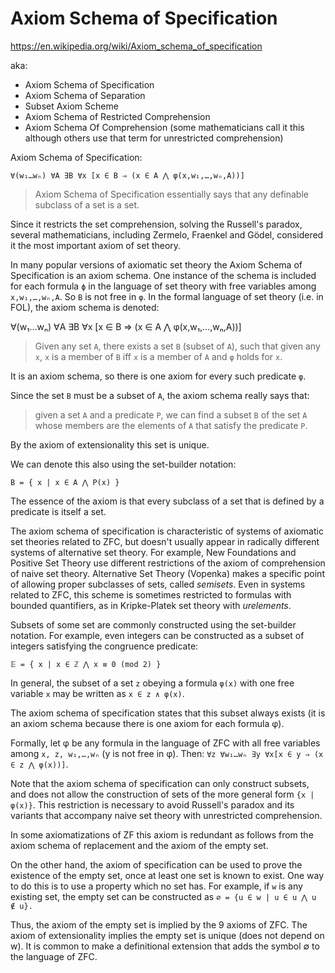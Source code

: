# Axiom Schema of Specification

https://en.wikipedia.org/wiki/Axiom_schema_of_specification

aka:
- Axiom Schema of Specification
- Axiom Schema of Separation
- Subset Axiom Scheme
- Axiom Schema of Restricted Comprehension
- Axiom Schema Of Comprehension (some mathematicians call it this although others use that term for unrestricted comprehension)

Axiom Schema of Specification:

`∀(w₁…wₙ) ∀A ∃B ∀x [x ∈ B ⇒ (x ∈ A ⋀ φ(x,w₁,…,wₙ,A))]`


> Axiom Schema of Specification essentially says that any definable subclass of a set is a set.

Since it restricts the set comprehension, solving the Russell's paradox, several mathematicians, including Zermelo, Fraenkel and Gödel, considered it the most important axiom of set theory.

In many popular versions of axiomatic set theory the Axiom Schema of Specification is an axiom schema. One instance of the schema is included for each formula `ϕ` in the language of set theory with free variables among `x,w₁,…,wₙ,A`. So `B` is not free in `φ`. In the formal language of set theory (i.e. in FOL), the axiom schema is denoted:

∀(w₁…wₙ) ∀A ∃B ∀x [x ∈ B ⇒ (x ∈ A ⋀ φ(x,w₁,…,wₙ,A))]

>Given any set `A`, there exists a set `B` (subset of `A`), such that given any `x`, `x` is a member of `B` iff `x` is a member of `A` and `φ` holds for `x`.

It is an axiom schema, so there is one axiom for every such predicate `φ`.

Since the set `B` must be a subset of `A`, the axiom schema really says that:
>given a set `A` and a predicate `P`, we can find a subset `B` of the set `A` whose members are the elements of `A` that satisfy the predicate `P`.

By the axiom of extensionality this set is unique.

We can denote this also using the set-builder notation:

`B = { x | x ∈ A ⋀ P(x) }`

The essence of the axiom is that every subclass of a set that is defined by a predicate is itself a set.


The axiom schema of specification is characteristic of systems of axiomatic set theories related to ZFC, but doesn't usually appear in radically different systems of alternative set theory. For example, New Foundations and Positive Set Theory use different restrictions of the axiom of comprehension of naive set theory. Alternative Set Theory (Vopenka) makes a specific point of allowing proper subclasses of sets, called *semisets*. Even in systems related to ZFC, this scheme is sometimes restricted to formulas with bounded quantifiers, as in Kripke-Platek set theory with *urelements*.



Subsets of some set are commonly constructed using the set-builder notation. For example, even integers can be constructed as a subset of integers satisfying the congruence predicate:

`𝔼 = { x | x ∈ ℤ ⋀ x ≡ 0 (mod 2) }`

In general, the subset of a set `z` obeying a formula `φ(x)` with one free variable `x` may be written as `x ∈ z ∧ φ(x)`.

The axiom schema of specification states that this subset always exists (it is an axiom schema because there is one axiom for each formula φ).

Formally, let φ be any formula in the language of ZFC with all free variables among `x, z, w₁,…,wₙ` (y is not free in φ). Then: `∀z ∀w₁…wₙ ∃y ∀x[x ∈ y ⇒ (x ∈ z ⋀ φ(x))]`.

Note that the axiom schema of specification can only construct subsets, and does not allow the construction of sets of the more general form `{x | φ(x)}`. This restriction is necessary to avoid Russell's paradox and its variants that accompany naive set theory with unrestricted comprehension.

In some axiomatizations of ZF this axiom is redundant as follows from the axiom schema of replacement and the axiom of the empty set.

On the other hand, the axiom of specification can be used to prove the existence of the empty set, once at least one set is known to exist. One way to do this is to use a property which no set has. For example, if `w` is any existing set, the empty set can be constructed as `∅ = {u ∈ w | u ∈ u ⋀ u ∉ u}.`

Thus, the axiom of the empty set is implied by the 9 axioms of ZFC. The axiom of extensionality implies the empty set is unique (does not depend on w). It is common to make a definitional extension that adds the symbol ∅ to the language of ZFC.
